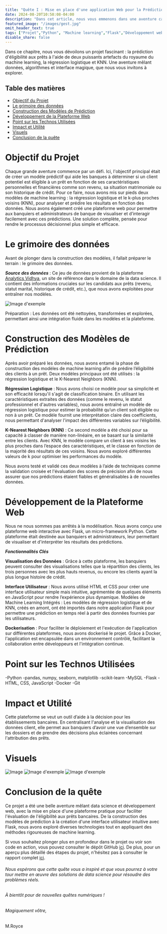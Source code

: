 ```yaml
---
title: "Quête I : Mise en place d'une application Web pour la Prédiction d'Éligibilité aux Prêts avec Flask et Machine Learning"
date: 2024-08-20T10:58:08-04:00
description: "Dans cet article, nous vous emmenons dans une aventure captivante autour d'un projet de prédiction d'éligibilité aux prêts bancaires. Grâce à la magie du machine learning (régression logistique et KNN) et à la création d'une plateforme web avec Flask, nous avons pu construire un outil pratique pour les administrateurs de banque. Découvrez comment nous avons intégré des modèles prédictifs, visualisé les données clients, et déployé le tout avec Docker pour une solution complète et accessible."
featured_image: "/images/gest.jpg"
omit_header_text: true
tags: ["Projet","Python", "Machine learning","Flask","Développement web", "Docker"]
disable_share: false   
---
```

Dans ce chapitre, nous vous dévoilons un projet fascinant : la prédiction d'éligibilité aux prêts à l'aide de deux puissants artefacts du royaume du machine learning, la régression logistique et KNN. Une aventure mêlant données, algorithmes et interface magique, que nous vous invitons à explorer.

## Table des matières
- [Objectif du Projet](#objectif-du-projet)
- [Le grimoire des données](#le-grimoire-des-données)
- [Construction des Modèles de Prédiction](#construction-des-modèles-de-prédiction)
- [Développement de la Plateforme Web](#développement-de-la-plateforme-web)
- [Point sur les Technos Utilisées](#point-sur-les-technos-utilisées)
- [Impact et Utilité](#impact-et-utilité)
- [Visuels](#visuels)
- [Conclusion de la quête](#conclusion-de-la-quête)

# Objectif du Projet

Chaque grande aventure commence par un défi. Ici, l'objectif principal était de créer un modèle prédictif qui aide les banques à déterminer si un client potentiel est éligible à un prêt en fonction de ses caractéristiques personnelles et financières comme son revenu, sa situation matrimoniale ou son historique de crédit. Pour ce faire, nous avons mis sur pieds deux modèles de machine learning : la régression logistique et le k-plus proches voisins (KNN), pour analyser et prédire les résultats en fonction des données. Nous avons également créé une plateforme web pour permettre aux banquiers et administrateurs de banque de visualiser et d’interagir facilement avec ces prédictions. Une solution complète, pensée pour rendre le processus décisionnel plus simple et efficace.

# Le grimoire des données

Avant de plonger dans la construction des modèles, il fallait préparer le terrain : le grimoire des données.

***Source des données*** : Ce jeu de données provient de la plateforme [Analytics Vidhya](https://www.analyticsvidhya.com/), un site de référence dans le domaine de la data science. Il contient des informations cruciales sur les candidats aux prêts (revenu, statut marital, historique de crédit, etc.), que nous avons exploitées pour entraîner nos modèles.

![Image d'exemple](/images/dataset.jpg)

Préparation : Les données ont été nettoyées, transformées et explorées, permettant ainsi une intégration fluide dans les modèles et la plateforme.

# Construction des Modèles de Prédiction

Après avoir préparé les données, nous avons entamé la phase de construction des modèles de machine learning afin de prédire l’éligibilité des clients à un prêt. Deux modèles principaux ont été utilisés : la régression logistique et le K-Nearest Neighbors (KNN).

**Régression Logistique** : Nous avons choisi ce modèle pour sa simplicité et son efficacité lorsqu'il s'agit de classification binaire. En utilisant les caractéristiques extraites des données (comme le revenu, le statut professionnel et d'autres variables), nous avons entraîné un modèle de régression logistique pour estimer la probabilité qu’un client soit éligible ou non à un prêt. Ce modèle fournit une interprétation claire des coefficients, nous permettant d'analyser l'impact des différentes variables sur l’éligibilité.

**K-Nearest Neighbors (KNN)** : Ce second modèle a été choisi pour sa capacité à classer de manière non-linéaire, en se basant sur la similarité entre les clients. Avec KNN, le modèle compare un client à ses voisins les plus proches dans l’espace des caractéristiques, et le classe en fonction de la majorité des résultats de ces voisins. Nous avons exploré différentes valeurs de k pour optimiser les performances du modèle.

Nous avons testé et validé ces deux modèles à l’aide de techniques comme la validation croisée et l'évaluation des scores de précision afin de nous assurer que nos prédictions étaient fiables et généralisables à de nouvelles données.

# Développement de la Plateforme Web

Nous ne nous sommes pas arrêtés à la modélisation. Nous avons conçu une plateforme web interactive avec Flask, un micro-framework Python. Cette plateforme était destinée aux banquiers et administrateurs, leur permettant de visualiser et d'interpréter les résultats des prédictions.

***Fonctionnalités Clés***

**Visualisation des Données** : Grâce à cette plateforme, les banquiers peuvent consulter des visualisations telles que la répartition des clients, les trois personnes avec les plus hauts revenus, ou encore les clients ayant la plus longue histoire de crédit.

**Interface Utilisateur** : Nous avons utilisé HTML et CSS pour créer une interface utilisateur simple mais intuitive, agrémentée de quelques éléments en JavaScript pour rendre l’expérience plus dynamique.
Modèles de Machine Learning Intégrés : Les modèles de régression logistique et de KNN, créés en amont, ont été importés dans notre application Flask pour permettre une prédiction en temps réel à partir des données fournies par les utilisateurs.

**Dockerisation** : Pour faciliter le déploiement et l'exécution de l'application sur différentes plateformes, nous avons dockerisé le projet. Grâce à Docker, l'application est encapsulée dans un environnement contrôlé, facilitant la collaboration entre développeurs et l'intégration continue.

# Point sur les Technos Utilisées

-Python 
-pandas, numpy, seaborn, matplotlib
-scikit-learn 
-MySQL
-Flask 
-HTML, CSS, JavaScript 
-Docker 
-Git

# Impact et Utilité

Cette plateforme se veut un outil d’aide à la décision pour les établissements bancaires. En centralisant l'analyse et la visualisation des données client, elle permet aux banquiers d’avoir une vue d’ensemble sur les dossiers et de prendre des décisions plus éclairées concernant l'attribution des prêts.

# Visuels
![Image ](/images/RoybankpageConnexion.png)
![Image d'exemple](/images/RoybankpageDemandePret.png)
![Image d'exemple](/images/RoybankpageAcc.png)

# Conclusion de la quête

Ce projet a été une belle aventure mêlant data science et développement web, avec la mise en place d'une plateforme pratique pour faciliter l'évaluation de l'éligibilité aux prêts bancaires. De la construction des modèles de prédiction à la création d'une interface utilisateur intuitive avec Flask, nous avons exploré diverses technologies tout en appliquant des méthodes rigoureuses de machine learning.

Si vous souhaitez plonger plus en profondeur dans le projet ou voir son code en action, vous pouvez consulter le dépôt GitHub [ici](https://github.com/Royce-LAYINDE/project_roy_bank_manager). De plus, pour un aperçu plus détaillé des étapes du projet, n'hésitez pas à consulter le rapport complet [ici](/documents/Rapport_Projet_Roybank_manager_byRoyce.pdf).

###### Nous espérons que cette quête vous a inspiré et que vous pourrez à votre tour mettre en œuvre des solutions de data science pour résoudre des problèmes réels. 

###### À bientôt pour de nouvelles quêtes numériques !
###### *Magiquement vôtre,*
M.Royce
